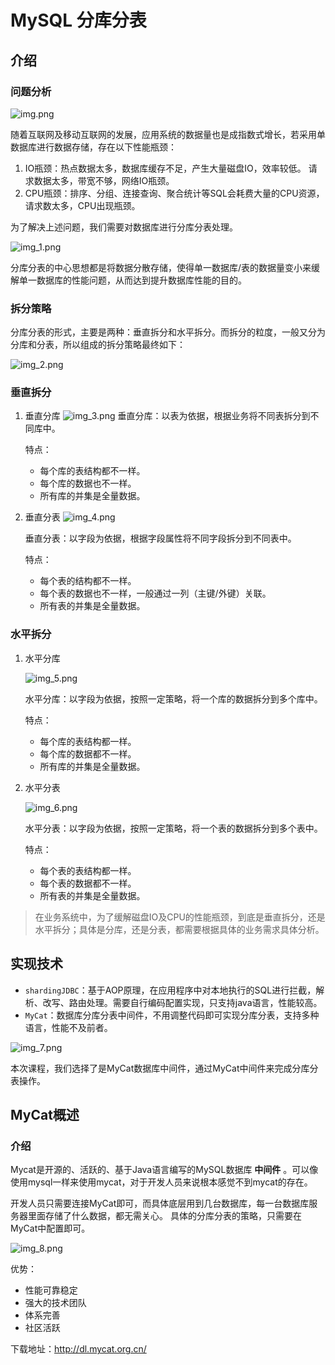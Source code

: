 # MySQL 分库分表
## 介绍
### 问题分析
![img.png](img.png)

随着互联网及移动互联网的发展，应用系统的数据量也是成指数式增长，若采用单数据库进行数据存储，存在以下性能瓶颈：

1. IO瓶颈：热点数据太多，数据库缓存不足，产生大量磁盘IO，效率较低。 请求数据太多，带宽不够，网络IO瓶颈。
2. CPU瓶颈：排序、分组、连接查询、聚合统计等SQL会耗费大量的CPU资源，请求数太多，CPU出现瓶颈。  

为了解决上述问题，我们需要对数据库进行分库分表处理。

![img_1.png](img_1.png)

分库分表的中心思想都是将数据分散存储，使得单一数据库/表的数据量变小来缓解单一数据库的性能问题，从而达到提升数据库性能的目的。

### 拆分策略
分库分表的形式，主要是两种：垂直拆分和水平拆分。而拆分的粒度，一般又分为分库和分表，所以组成的拆分策略最终如下：

![img_2.png](img_2.png)

### 垂直拆分
1. 垂直分库
    ![img_3.png](img_3.png)
   垂直分库：以表为依据，根据业务将不同表拆分到不同库中。

    特点：
    - 每个库的表结构都不一样。
    - 每个库的数据也不一样。
    - 所有库的并集是全量数据。
   
2. 垂直分表
    ![img_4.png](img_4.png)

   垂直分表：以字段为依据，根据字段属性将不同字段拆分到不同表中。

    特点：
    - 每个表的结构都不一样。
    - 每个表的数据也不一样，一般通过一列（主键/外键）关联。
    - 所有表的并集是全量数据。

### 水平拆分
1. 水平分库
   
   ![img_5.png](img_5.png)

   水平分库：以字段为依据，按照一定策略，将一个库的数据拆分到多个库中。

   特点：
   - 每个库的表结构都一样。
   - 每个库的数据都不一样。
   - 所有库的并集是全量数据。

2. 水平分表

   ![img_6.png](img_6.png)

   水平分表：以字段为依据，按照一定策略，将一个表的数据拆分到多个表中。
   
   特点：
   - 每个表的表结构都一样。
   - 每个表的数据都不一样。
   - 所有表的并集是全量数据。

> 在业务系统中，为了缓解磁盘IO及CPU的性能瓶颈，到底是垂直拆分，还是水平拆分；具体是分库，还是分表，都需要根据具体的业务需求具体分析。

## 实现技术
- `shardingJDBC`：基于AOP原理，在应用程序中对本地执行的SQL进行拦截，解析、改写、路由处理。需要自行编码配置实现，只支持java语言，性能较高。
- `MyCat`：数据库分库分表中间件，不用调整代码即可实现分库分表，支持多种语言，性能不及前者。

![img_7.png](img_7.png)

本次课程，我们选择了是MyCat数据库中间件，通过MyCat中间件来完成分库分表操作。

## MyCat概述
### 介绍
Mycat是开源的、活跃的、基于Java语言编写的MySQL数据库 __中间件__ 。可以像使用mysql一样来使用mycat，对于开发人员来说根本感觉不到mycat的存在。

开发人员只需要连接MyCat即可，而具体底层用到几台数据库，每一台数据库服务器里面存储了什么数据，都无需关心。 具体的分库分表的策略，只需要在MyCat中配置即可。

![img_8.png](img_8.png)

优势：
- 性能可靠稳定
- 强大的技术团队
- 体系完善
- 社区活跃

下载地址：http://dl.mycat.org.cn/



